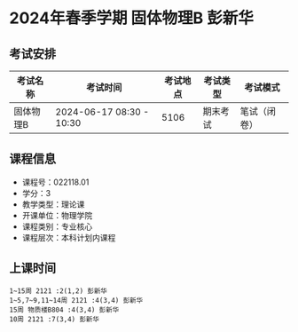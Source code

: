 # 2024年春季学期 固体物理B 彭新华




## 考试安排

| 考试名称 | 考试时间 | 考试地点 | 考试类型 | 考试模式 |
| -------- | -------- | -------- | -------- | -------- |
| 固体物理B | 2024-06-17 08:30 - 10:30 | 5106 | 期末考试 | 笔试（闭卷） |





## 课程信息

- 课程号：022118.01
- 学分：3
- 教学类型：理论课
- 开课单位：物理学院
- 课程类别：专业核心
- 课程层次：本科计划内课程

## 上课时间

```
1~15周 2121 :2(1,2) 彭新华
1~5,7~9,11~14周 2121 :4(3,4) 彭新华
15周 物质楼B804 :4(3,4) 彭新华
10周 2121 :7(3,4) 彭新华
```

